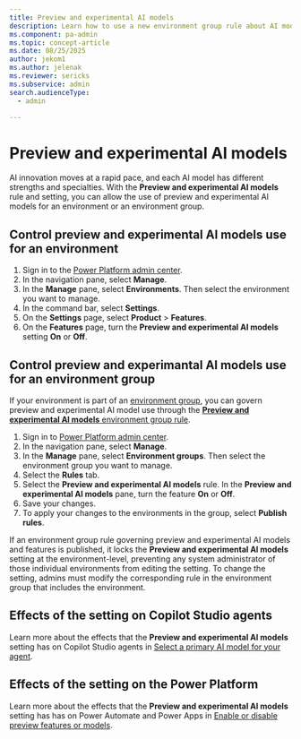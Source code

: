 ```yaml
---
title: Preview and experimental AI models
description: Learn how to use a new environment group rule about AI models.
ms.component: pa-admin
ms.topic: concept-article
ms.date: 08/25/2025
author: jekom1
ms.author: jelenak
ms.reviewer: sericks
ms.subservice: admin
search.audienceType: 
  - admin

---
```


# Preview and experimental AI models

AI innovation moves at a rapid pace, and each AI model has different strengths and specialties. With the **Preview and experimental AI models** rule and setting, you can allow the use of preview and experimental AI models for an environment or an environment group.

## Control preview and experimental AI models use for an environment

1. Sign in to the [Power Platform admin center](https://admin.powerplatform.microsoft.com).
2. In the navigation pane, select **Manage**.
3. In the **Manage** pane, select **Environments**. Then select the environment you want to manage.
4. In the command bar, select **Settings**.
5. On the **Settings** page, select **Product** > **Features**.
6. On the **Features** page, turn the **Preview and experimental AI models** setting **On** or **Off**.

## Control preview and experimantal AI models use for an environment group

If your environment is part of an [environment group](environment-groups.md), you can govern preview and experimental AI model use through the [**Preview and experimental AI models** environment group rule](environment-groups-rules.md).

1. Sign in to [Power Platform admin center](https://admin.powerplatform.microsoft.com).
2. In the navigation pane, select **Manage**.
3. In the **Manage** pane, select **Environment groups**. Then select the environment group you want to manage.
4. Select the **Rules** tab.
5. Select the **Preview and experimental AI models** rule. In the **Preview and experimental AI models** pane, turn the feature **On** or **Off**.
6. Save your changes.
7. To apply your changes to the environments in the group, select **Publish rules**.

If an environment group rule governing preview and experimental AI models and features is published, it locks the **Preview and experimental AI models** setting at the environment-level, preventing any system administrator of those individual environments from editing the setting. To change the setting, admins must modify the corresponding rule in the environment group that includes the environment. 

## Effects of the setting on Copilot Studio agents

Learn more about the effects that the **Preview and experimental AI models** setting has on Copilot Studio agents in [Select a primary AI model for your agent](/microsoft-copilot-studio/authoring-select-agent-model).

## Effects of the setting on the Power Platform

Learn more about the effects that the **Preview and experimental AI models** setting has has on Power Automate and Power Apps in [Enable or disable preview features or models](ai-builder-docs/administer#enable-or-disable-preview-features-or-models).

